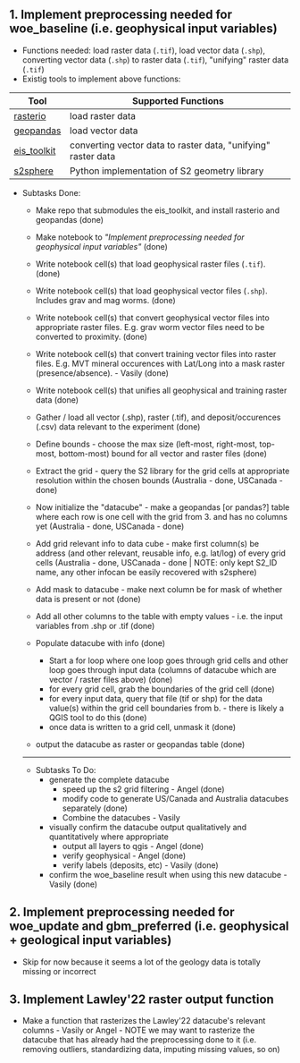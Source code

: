 ## 1. Implement preprocessing needed for woe_baseline (i.e. geophysical input variables)
- Functions needed: load raster data (`.tif`), load vector data (`.shp`), converting vector data (`.shp`) to raster data (`.tif`), "unifying" raster data (`.tif`)
- Existig tools to implement above functions:

| Tool | Supported Functions                                           |
|------|---------------------------------------------------------------|
| [rasterio](https://rasterio.readthedocs.io/en/stable/) | load raster data |
| [geopandas](https://geopandas.org/en/stable/getting_started/introduction.html#) | load vector data |
| [eis_toolkit](https://github.com/GispoCoding/eis_toolkit/tree/master) | converting vector data to raster data, "unifying" raster data |
| [s2sphere](https://s2sphere.readthedocs.io/en/latest/index.html) | Python implementation of S2 geometry library |
- Subtasks Done:
    - Make repo that submodules the eis_toolkit, and install rasterio and geopandas (done)
    - Make notebook to *"Implement preprocessing needed for geophysical input variables"* (done)
    - Write notebook cell(s) that load geophysical raster files (`.tif`). (done)
    - Write notebook cell(s) that load geophysical vector files (`.shp`). Includes grav and mag worms. (done)
    - Write notebook cell(s) that convert geophysical vector files into appropriate raster files. E.g. grav worm vector files need to be converted to proximity. (done)
    - Write notebook cell(s) that convert training vector files into raster files. E.g. MVT mineral occurences with Lat/Long into a mask raster (presence/absence). - Vasily (done)
    - Write notebook cell(s) that unifies all geophysical and training raster data (done)

    - Gather / load all vector (.shp), raster (.tif), and deposit/occurences (.csv) data relevant to the experiment (done)
    - Define bounds - choose the max size (left-most, right-most, top-most, bottom-most) bound for all vector and raster files (done)
    - Extract the grid - query the S2 library for the grid cells at appropriate resolution within the chosen bounds (Australia - done, USCanada - done)
    - Now initialize the "datacube" - make a geopandas [or pandas?] table where each row is one cell with the grid from 3. and has no columns yet (Australia - done, USCanada - done)
    - Add grid relevant info to data cube - make first column(s) be address (and other relevant, reusable info, e.g. lat/log) of every grid cells (Australia - done, USCanada - done | NOTE: only kept S2_ID name, any other infocan be easily recovered with s2sphere)
    - Add mask to datacube - make next column be for mask of whether data is present or not (done)
    - Add all other columns to the table with empty values - i.e. the input variables from .shp or .tif (done)
    - Populate datacube with info (done)
      - Start a for loop where one loop goes through grid cells and other loop goes through input data (columns of datacube which are vector / raster files above) (done)
      - for every grid cell, grab the boundaries of the grid cell (done)
      - for every input data, query that file (tif or shp) for the data value(s) within the grid cell boundaries from b. - there is likely a QGIS tool to do this (done)
      - once data is written to a grid cell, unmask it (done)
    - output the datacube as raster or geopandas table (done)
    ------
  - Subtasks To Do:  
    - generate the complete datacube
      - speed up the s2 grid filtering - Angel (done)
      - modify code to generate US/Canada and Australia datacubes separately (done)
      - Combine the datacubes - Vasily
    - visually confirm the datacube output qualitatively and quantitatively where appropriate
      - output all layers to qgis - Angel (done)
      - verify geophysical - Angel (done)
      - verify labels (deposits, etc) - Vasily (done)
    - confirm the woe_baseline result when using this new datacube - Vasily (done)

## 2. Implement preprocessing needed for woe_update and gbm_preferred (i.e. geophysical + geological input variables)
- Skip for now because it seems a lot of the geology data is totally missing or incorrect

## 3. Implement Lawley'22 raster output function
- Make a function that rasterizes the Lawley'22 datacube's relevant columns - Vasily or Angel - NOTE we may want to rasterize the datacube that has already had the preprocessing done to it (i.e. removing outliers, standardizing data, imputing missing values, so on)